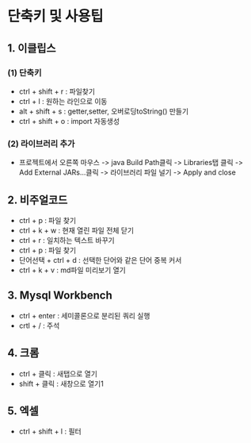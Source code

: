 # 단축키 및 사용팁
## 1. 이클립스
### (1) 단축키
* ctrl + shift + r : 파일찾기
* ctrl + l : 원하는 라인으로 이동
* alt + shift + s : getter,setter, 오버로딩toString() 만들기
* ctrl + shift + o : import 자동생성

### (2) 라이브러리 추가
* 프로젝트에서 오른쪽 마우스 -> java Build Path클릭 -> Libraries탭 클릭 -> Add External JARs...클릭 -> 라이브러리 파일 널기 -> Apply and close

## 2. 비주얼코드
* ctrl + p : 파일 찾기
* ctrl + k + w : 현재 열린 파일 전체 닫기
* ctrl + r : 일치하는 텍스트 바꾸기
* ctrl + p : 파일 찾기
* 단어선택 + ctrl + d : 선택한 단어와 같은 단어 중복 커서
* ctrl + k + v : md파일 미리보기 열기

## 3. Mysql Workbench
* ctrl + enter : 세미콜론으로 분리된 쿼리 실행
* crtl + / :  주석

## 4. 크롬
* ctrl + 클릭 : 새탭으로 열기
* shift + 클릭 : 새창으로 열기1

## 5. 엑셀
* ctrl + shift + l : 필터
